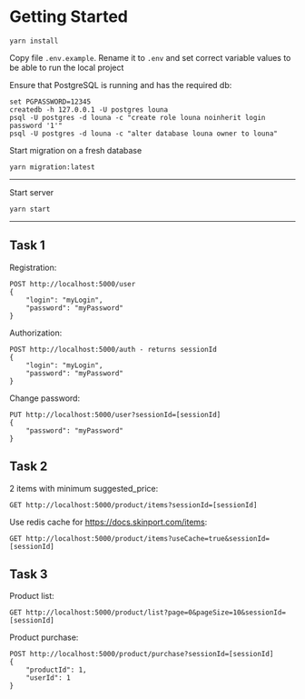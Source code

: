 # Getting Started

`yarn install`

Copy file `.env.example`. Rename it to `.env` and set correct variable values to be able to run the local project
<br>

Ensure that PostgreSQL is running and has the required db:

```
set PGPASSWORD=12345
createdb -h 127.0.0.1 -U postgres louna
psql -U postgres -d louna -c "create role louna noinherit login password '1'"
psql -U postgres -d louna -c "alter database louna owner to louna"
```

Start migration on a fresh database

`yarn migration:latest`

<hr>

Start server

`yarn start`

<hr>

## Task 1

Registration:

```
POST http://localhost:5000/user
{
    "login": "myLogin",
    "password": "myPassword"
}
```

Authorization:

```
POST http://localhost:5000/auth - returns sessionId
{
    "login": "myLogin",
    "password": "myPassword"
}
```

Change password:

```
PUT http://localhost:5000/user?sessionId=[sessionId]
{
    "password": "myPassword"
}
```

## Task 2

2 items with minimum suggested_price:

```
GET http://localhost:5000/product/items?sessionId=[sessionId]
```

Use redis cache for https://docs.skinport.com/items:

```
GET http://localhost:5000/product/items?useCache=true&sessionId=[sessionId]
```

## Task 3

Product list:

```
GET http://localhost:5000/product/list?page=0&pageSize=10&sessionId=[sessionId]
```

Product purchase:

```
POST http://localhost:5000/product/purchase?sessionId=[sessionId]
{
    "productId": 1,
    "userId": 1
}
```
